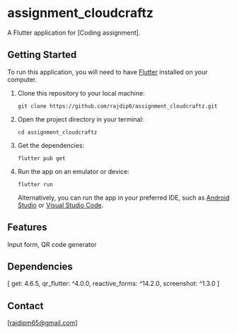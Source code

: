 # assignment_cloudcraftz

A Flutter application for [Coding assignment].

## Getting Started

To run this application, you will need to have [Flutter](https://flutter.dev/) installed on your computer.

1. Clone this repository to your local machine:

   ```
   git clone https://github.com/rajdip0/assignment_cloudcraftz.git
   ```

2. Open the project directory in your terminal:

   ```
   cd assignment_cloudcraftz
   ```

3. Get the dependencies:

   ```
   flutter pub get
   ```

4. Run the app on an emulator or device:

   ```
   flutter run
   ```

   Alternatively, you can run the app in your preferred IDE, such as [Android Studio](https://developer.android.com/studio/) or [Visual Studio Code](https://code.visualstudio.com/).

## Features

Input form,
QR code generator

## Dependencies

[
get: 4.6.5,
qr_flutter: ^4.0.0,
reactive_forms: ^14.2.0,
screenshot: ^1.3.0
]

## Contact

[rajdipm65@gmail.com]
